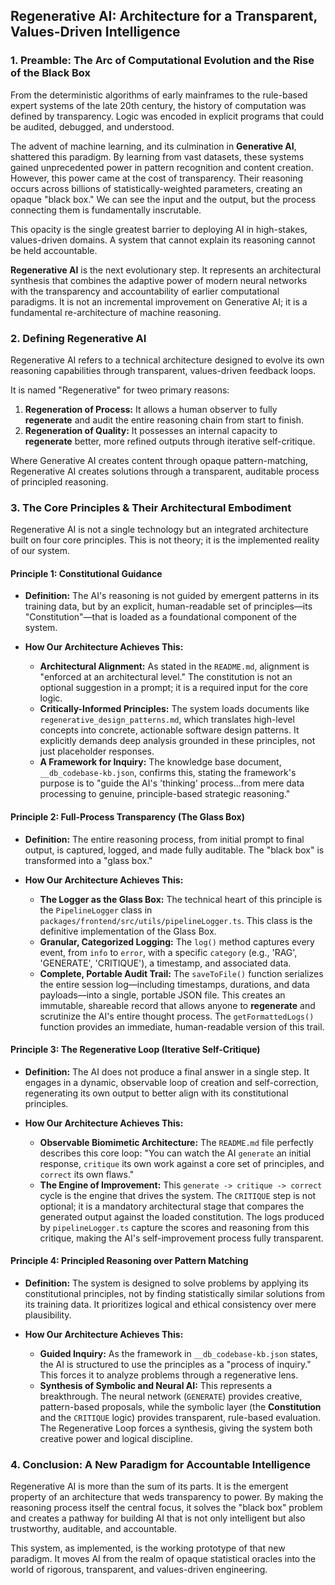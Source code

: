 ## **Regenerative AI: Architecture for a Transparent, Values-Driven Intelligence**

### **1. Preamble: The Arc of Computational Evolution and the Rise of the Black Box**

From the deterministic algorithms of early mainframes to the rule-based expert systems of the late 20th century, the history of computation was defined by transparency. Logic was encoded in explicit programs that could be audited, debugged, and understood.

The advent of machine learning, and its culmination in **Generative AI**, shattered this paradigm. By learning from vast datasets, these systems gained unprecedented power in pattern recognition and content creation. However, this power came at the cost of transparency. Their reasoning occurs across billions of statistically-weighted parameters, creating an opaque "black box." We can see the input and the output, but the process connecting them is fundamentally inscrutable.

This opacity is the single greatest barrier to deploying AI in high-stakes, values-driven domains. A system that cannot explain its reasoning cannot be held accountable.

**Regenerative AI** is the next evolutionary step. It represents an architectural synthesis that combines the adaptive power of modern neural networks with the transparency and accountability of earlier computational paradigms. It is not an incremental improvement on Generative AI; it is a fundamental re-architecture of machine reasoning.

### **2. Defining Regenerative AI**

Regenerative AI refers to a technical architecture designed to evolve its own reasoning capabilities through transparent, values-driven feedback loops.

It is named "Regenerative" for tweo primary reasons:

1. **Regeneration of Process:** It allows a human observer to fully **regenerate** and audit the entire reasoning chain from start to finish.
2. **Regeneration of Quality:** It possesses an internal capacity to **regenerate** better, more refined outputs through iterative self-critique.

Where Generative AI creates content through opaque pattern-matching, Regenerative AI creates solutions through a transparent, auditable process of principled reasoning.

### **3. The Core Principles & Their Architectural Embodiment**

Regenerative AI is not a single technology but an integrated architecture built on four core principles. This is not theory; it is the implemented reality of our system.

#### **Principle 1: Constitutional Guidance**

* **Definition:** The AI's reasoning is not guided by emergent patterns in its training data, but by an explicit, human-readable set of principles—its "Constitution"—that is loaded as a foundational component of the system.
* **How Our Architecture Achieves This:**

  * **Architectural Alignment:** As stated in the `README.md`, alignment is "enforced at an architectural level." The constitution is not an optional suggestion in a prompt; it is a required input for the core logic.
  * **Critically-Informed Principles:** The system loads documents like `regenerative_design_patterns.md`, which translates high-level concepts into concrete, actionable software design patterns. It explicitly demands deep analysis grounded in these principles, not just placeholder responses.
  * **A Framework for Inquiry:** The knowledge base document, `__db_codebase-kb.json`, confirms this, stating the framework's purpose is to "guide the AI's 'thinking' process...from mere data processing to genuine, principle-based strategic reasoning."

#### **Principle 2: Full-Process Transparency (The Glass Box)**

* **Definition:** The entire reasoning process, from initial prompt to final output, is captured, logged, and made fully auditable. The "black box" is transformed into a "glass box."
* **How Our Architecture Achieves This:**

  * **The Logger as the Glass Box:** The technical heart of this principle is the `PipelineLogger` class in `packages/frontend/src/utils/pipelineLogger.ts`. This class is the definitive implementation of the Glass Box.
  * **Granular, Categorized Logging:** The `log()` method captures every event, from `info` to `error`, with a specific `category` (e.g., 'RAG', 'GENERATE', 'CRITIQUE'), a timestamp, and associated data.
  * **Complete, Portable Audit Trail:** The `saveToFile()` function serializes the entire session log—including timestamps, durations, and data payloads—into a single, portable JSON file. This creates an immutable, shareable record that allows anyone to **regenerate** and scrutinize the AI's entire thought process. The `getFormattedLogs()` function provides an immediate, human-readable version of this trail.

#### **Principle 3: The Regenerative Loop (Iterative Self-Critique)**

* **Definition:** The AI does not produce a final answer in a single step. It engages in a dynamic, observable loop of creation and self-correction, regenerating its own output to better align with its constitutional principles.
* **How Our Architecture Achieves This:**

  * **Observable Biomimetic Architecture:** The `README.md` file perfectly describes this core loop: "You can watch the AI `generate` an initial response, `critique` its own work against a core set of principles, and `correct` its own flaws."
  * **The Engine of Improvement:** This `generate -> critique -> correct` cycle is the engine that drives the system. The `CRITIQUE` step is not optional; it is a mandatory architectural stage that compares the generated output against the loaded constitution. The logs produced by `pipelineLogger.ts` capture the scores and reasoning from this critique, making the AI's self-improvement process fully transparent.

#### **Principle 4: Principled Reasoning over Pattern Matching**

* **Definition:** The system is designed to solve problems by applying its constitutional principles, not by finding statistically similar solutions from its training data. It prioritizes logical and ethical consistency over mere plausibility.
* **How Our Architecture Achieves This:**

  * **Guided Inquiry:** As the framework in `__db_codebase-kb.json` states, the AI is structured to use the principles as a "process of inquiry." This forces it to analyze problems through a regenerative lens.
  * **Synthesis of Symbolic and Neural AI:** This represents a breakthrough. The neural network (`GENERATE`) provides creative, pattern-based proposals, while the symbolic layer (the **Constitution** and the `CRITIQUE` logic) provides transparent, rule-based evaluation. The Regenerative Loop forces a synthesis, giving the system both creative power and logical discipline.

### **4. Conclusion: A New Paradigm for Accountable Intelligence**

Regenerative AI is more than the sum of its parts. It is the emergent property of an architecture that weds transparency to power. By making the reasoning process itself the central focus, it solves the "black box" problem and creates a pathway for building AI that is not only intelligent but also trustworthy, auditable, and accountable.

This system, as implemented, is the working prototype of that new paradigm. It moves AI from the realm of opaque statistical oracles into the world of rigorous, transparent, and values-driven engineering.
